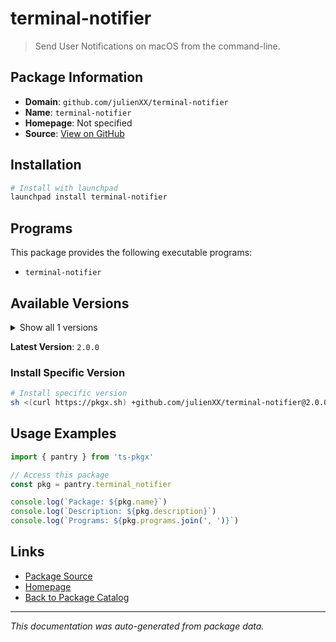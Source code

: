 # terminal-notifier

> Send User Notifications on macOS from the command-line.

## Package Information

- **Domain**: `github.com/julienXX/terminal-notifier`
- **Name**: `terminal-notifier`
- **Homepage**: Not specified
- **Source**: [View on GitHub](https://github.com/pkgxdev/pantry/tree/main/projects/github.com/julienXX/terminal-notifier/package.yml)

## Installation

```bash
# Install with launchpad
launchpad install terminal-notifier
```

## Programs

This package provides the following executable programs:

- `terminal-notifier`

## Available Versions

<details>
<summary>Show all 1 versions</summary>

- `2.0.0`

</details>

**Latest Version**: `2.0.0`

### Install Specific Version

```bash
# Install specific version
sh <(curl https://pkgx.sh) +github.com/julienXX/terminal-notifier@2.0.0 -- $SHELL -i
```

## Usage Examples

```typescript
import { pantry } from 'ts-pkgx'

// Access this package
const pkg = pantry.terminal_notifier

console.log(`Package: ${pkg.name}`)
console.log(`Description: ${pkg.description}`)
console.log(`Programs: ${pkg.programs.join(', ')}`)
```

## Links

- [Package Source](https://github.com/pkgxdev/pantry/tree/main/projects/github.com/julienXX/terminal-notifier/package.yml)
- [Homepage](#)
- [Back to Package Catalog](../package-catalog.md)

---

*This documentation was auto-generated from package data.*

